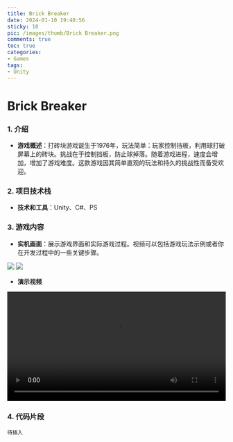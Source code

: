 ```yaml
---
title: Brick Breaker
date: 2024-01-10 19:40:56
sticky: 10
pic: /images/thumb/Brick Breaker.png
comments: true
toc: true
categories:
- Games
tags:
- Unity
---
```


# Brick Breaker

### 1. **介绍**

- **游戏概述**：打砖块游戏诞生于1976年，玩法简单：玩家控制挡板，利用球打破屏幕上的砖块。挑战在于控制挡板，防止球掉落。随着游戏进程，速度会增加，增加了游戏难度。这款游戏因其简单直观的玩法和持久的挑战性而备受欢迎。

### 2. **项目技术栈**

- **技术和工具**：Unity、C#、PS

### 3. **游戏内容**

- **实机画面**：展示游戏界面和实际游戏过程。视频可以包括游戏玩法示例或者你在开发过程中的一些关键步骤。

<img src="https://gitee.com/u9king/ImageHostingService/raw/master/Unity/Games/Brick%20Breaker/1.png">

<img src="https://gitee.com/u9king/ImageHostingService/raw/master/Unity/Games/Brick%20Breaker/2.png">

- **演示视频**

<video src="C:\Users\u9king\Desktop\游戏本体-王润东\演示视频.mp4" width="100%" height="auto" controls></video>

### 4. **代码片段**

```
待插入
```

